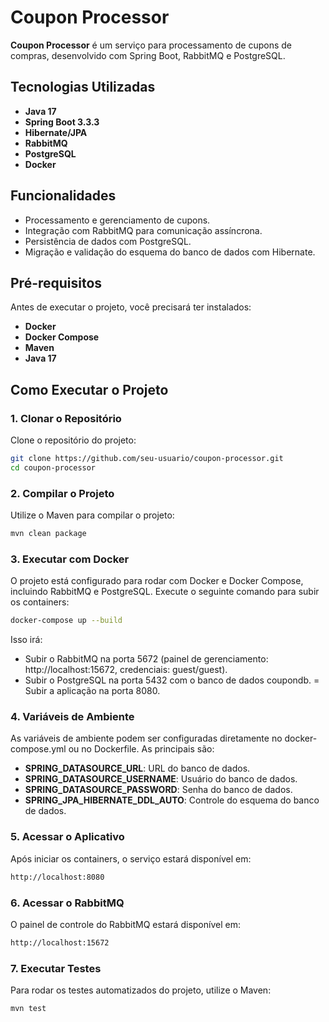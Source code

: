 # Coupon Processor

**Coupon Processor** é um serviço para processamento de cupons de compras, desenvolvido com Spring Boot, RabbitMQ e PostgreSQL.

## Tecnologias Utilizadas

- **Java 17**
- **Spring Boot 3.3.3**
- **Hibernate/JPA**
- **RabbitMQ**
- **PostgreSQL**
- **Docker**

## Funcionalidades

- Processamento e gerenciamento de cupons.
- Integração com RabbitMQ para comunicação assíncrona.
- Persistência de dados com PostgreSQL.
- Migração e validação do esquema do banco de dados com Hibernate.

## Pré-requisitos

Antes de executar o projeto, você precisará ter instalados:

- **Docker**
- **Docker Compose**
- **Maven**
- **Java 17**

## Como Executar o Projeto

### 1. Clonar o Repositório

Clone o repositório do projeto:

```bash
git clone https://github.com/seu-usuario/coupon-processor.git
cd coupon-processor
```

### 2. Compilar o Projeto
Utilize o Maven para compilar o projeto:

```bash
mvn clean package
```

### 3. Executar com Docker
O projeto está configurado para rodar com Docker e Docker Compose, incluindo RabbitMQ e PostgreSQL. Execute o seguinte comando para subir os containers:

```bash
docker-compose up --build
```

Isso irá:
- Subir o RabbitMQ na porta 5672 (painel de gerenciamento: http://localhost:15672, credenciais: guest/guest).
- Subir o PostgreSQL na porta 5432 com o banco de dados coupondb.
= Subir a aplicação na porta 8080.

### 4. Variáveis de Ambiente
As variáveis de ambiente podem ser configuradas diretamente no docker-compose.yml ou no Dockerfile. As principais são:
- **SPRING_DATASOURCE_URL**: URL do banco de dados.
- **SPRING_DATASOURCE_USERNAME**: Usuário do banco de dados.
- **SPRING_DATASOURCE_PASSWORD**: Senha do banco de dados.
- **SPRING_JPA_HIBERNATE_DDL_AUTO**: Controle do esquema do banco de dados.

### 5. Acessar o Aplicativo
Após iniciar os containers, o serviço estará disponível em:
```bash
http://localhost:8080
```

### 6. Acessar o RabbitMQ
O painel de controle do RabbitMQ estará disponível em:
```bash
http://localhost:15672
```

### 7. Executar Testes
Para rodar os testes automatizados do projeto, utilize o Maven:
```bash
mvn test
```

